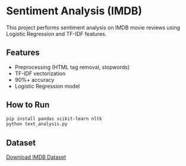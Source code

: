 # Sentiment Analysis (IMDB)

This project performs sentiment analysis on IMDB movie reviews using Logistic Regression and TF-IDF features.

## Features
- Preprocessing (HTML tag removal, stopwords)
- TF-IDF vectorization
- 90%+ accuracy
- Logistic Regression model

## How to Run
```bash
pip install pandas scikit-learn nltk
python text_analysis.py
```

## Dataset
[Download IMDB Dataset](https://www.kaggle.com/datasets/lakshmi25npathi/imdb-dataset-of-50k-movie-reviews)